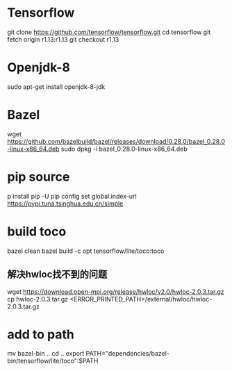# Tensorflow
git clone https://github.com/tensorflow/tensorflow.git
cd tensorflow
git fetch origin r1.13:r1.13
git checkout r1.13

# Openjdk-8
sudo apt-get install openjdk-8-jdk

# Bazel
wget https://github.com/bazelbuild/bazel/releases/download/0.28.0/bazel_0.28.0-linux-x86_64.deb
sudo dpkg -i bazel_0.28.0-linux-x86_64.deb

# pip source
p install pip -U
pip config set global.index-url https://pypi.tuna.tsinghua.edu.cn/simple

# build toco
bazel clean
bazel build -c opt tensorflow/lite/toco:toco

## 解决hwloc找不到的问题
wget https://download.open-mpi.org/release/hwloc/v2.0/hwloc-2.0.3.tar.gz
cp hwloc-2.0.3.tar.gz <ERROR_PRINTED_PATH>/external/hwloc/hwloc-2.0.3.tar.gz

# add to path
mv bazel-bin ..
cd ..
export PATH="dependencies/bazel-bin/tensorflow/lite/toco":$PATH

